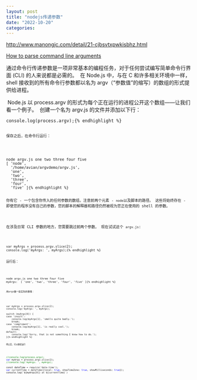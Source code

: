 ```yaml
---
layout: post
title: "nodejs传递参数"
date: "2022-10-20"
categories: 
---
```

<p><a href="http://www.manongjc.com/detail/21-cjbsvtxpwkisbhz.html">http://www.manongjc.com/detail/21-cjbsvtxpwkisbhz.html</a></p>

<p><a href="https://nodejs.org/en/knowledge/command-line/how-to-parse-command-line-arguments/">How to parse command line arguments</a></p>

<p>通过命令行传递参数是一项非常基本的编程任务，对于任何尝试编写简单命令行界面 (CLI) 的人来说都是必需的。&nbsp; 在 Node.js 中，与在 C 和许多相关环境中一样，shell 接收到的所有命令行参数都以名为 argv（&ldquo;参数值&rdquo;的缩写）的数组的形式提供给进程。</p>

<p>&nbsp;Node.js 以 process.argv 的形式为每个正在运行的进程公开这个数组&mdash;&mdash;让我们看一个例子。&nbsp; 创建一个名为 argv.js 的文件并添加以下行：</p>

<pre class="language-js">
<code class="language-js hljs javascript"><span class="hljs-built_in">console</span><span class="token punctuation">.<span class="token function">log<span class="token punctuation">(process<span class="token punctuation">.argv<span class="token punctuation">)<span class="token punctuation">;</span></span></span></span></span></span>{% endhighlight %}

<p><code>保存之后，在命令行运行：</code></p>

<pre class="language-bash">
<code class="language-bash hljs">node argv.js one two three four five
<span class="token punctuation">[ <span class="token string"><span class="hljs-string">&#39;node&#39;</span>,
  <span class="token string"><span class="hljs-string">&#39;/home/avian/argvdemo/argv.js&#39;</span>,
  <span class="token string"><span class="hljs-string">&#39;one&#39;</span>,
  <span class="token string"><span class="hljs-string">&#39;two&#39;</span>,
  <span class="token string"><span class="hljs-string">&#39;three&#39;</span>,
  <span class="token string"><span class="hljs-string">&#39;four&#39;</span>,
  <span class="token string"><span class="hljs-string">&#39;five&#39;</span> <span class="token punctuation">]</span></span></span></span></span></span></span></span></span>{% endhighlight %}

<p><font style="vertical-align:inherit">你有它 - 一个包含你传入的任何参数的数组。注意前两个元素 - </font><code>node</code><font style="vertical-align:inherit">以及脚本的路径。 这些将始终存在 - 即使您的程序没有自己的参数，您的脚本的解释器和路径仍然被视为您正在使用的 shell 的参数。 </font></p>

<p><font style="vertical-align:inherit">在涉及日常 CLI 参数的地方，您需要跳过前两个参数。 现在试试这个 </font><code>argv.js</code><font style="vertical-align:inherit">: </font></p>

<pre class="language-js">
<code class="language-js hljs javascript"><span class="token keyword"><span class="hljs-keyword">var</span> myArgs <span class="token operator">= process<span class="token punctuation">.argv<span class="token punctuation">.<span class="token function">slice<span class="token punctuation">(<span class="token number"><span class="hljs-number">2</span><span class="token punctuation">)<span class="token punctuation">;
<span class="hljs-built_in">console</span><span class="token punctuation">.<span class="token function">log<span class="token punctuation">(<span class="token string"><span class="hljs-string">&#39;myArgs: &#39;</span><span class="token punctuation">, myArgs<span class="token punctuation">)<span class="token punctuation">;</span></span></span></span></span></span></span></span></span></span></span></span></span></span></span></span>{% endhighlight %}

<p>运行后：</p>

<pre class="language-bash">
<code class="language-bash hljs">node argv.js one two three four five
myArgs:  <span class="token punctuation">[ <span class="token string"><span class="hljs-string">&#39;one&#39;</span>, <span class="token string"><span class="hljs-string">&#39;two&#39;</span>, <span class="token string"><span class="hljs-string">&#39;three&#39;</span>, <span class="token string"><span class="hljs-string">&#39;four&#39;</span>, <span class="token string"><span class="hljs-string">&#39;five&#39;</span> <span class="token punctuation">]</span></span></span></span></span></span></span>{% endhighlight %}

<p><code class="language-bash hljs"><span class="token punctuation"><span class="token string"><span class="token string"><span class="token string"><span class="token string"><span class="token string"><span class="token punctuation">用args做一些实际的事情：</span></span></span></span></span></span></span></code></p>

<pre class="language-js">
<code class="language-js hljs javascript"><span class="token keyword"><span class="hljs-keyword">var</span> myArgs <span class="token operator">= process<span class="token punctuation">.argv<span class="token punctuation">.<span class="token function">slice<span class="token punctuation">(<span class="token number"><span class="hljs-number">2</span><span class="token punctuation">)<span class="token punctuation">;
<span class="hljs-built_in">console</span><span class="token punctuation">.<span class="token function">log<span class="token punctuation">(<span class="token string"><span class="hljs-string">&#39;myArgs: &#39;</span><span class="token punctuation">, myArgs<span class="token punctuation">)<span class="token punctuation">;

<span class="token keyword"><span class="hljs-keyword">switch</span> <span class="token punctuation">(myArgs<span class="token punctuation">[<span class="token number"><span class="hljs-number">0</span><span class="token punctuation">]<span class="token punctuation">) <span class="token punctuation">{
<span class="token keyword"><span class="hljs-keyword">case</span> <span class="token string"><span class="hljs-string">&#39;insult&#39;</span><span class="token operator">:
    <span class="hljs-built_in">console</span><span class="token punctuation">.<span class="token function">log<span class="token punctuation">(myArgs<span class="token punctuation">[<span class="token number"><span class="hljs-number">1</span><span class="token punctuation">]<span class="token punctuation">, <span class="token string"><span class="hljs-string">&#39;smells quite badly.&#39;</span><span class="token punctuation">)<span class="token punctuation">;
    <span class="token keyword"><span class="hljs-keyword">break</span><span class="token punctuation">;
<span class="token keyword"><span class="hljs-keyword">case</span> <span class="token string"><span class="hljs-string">&#39;compliment&#39;</span><span class="token operator">:
    <span class="hljs-built_in">console</span><span class="token punctuation">.<span class="token function">log<span class="token punctuation">(myArgs<span class="token punctuation">[<span class="token number"><span class="hljs-number">1</span><span class="token punctuation">]<span class="token punctuation">, <span class="token string"><span class="hljs-string">&#39;is really cool.&#39;</span><span class="token punctuation">)<span class="token punctuation">;
    <span class="token keyword"><span class="hljs-keyword">break</span><span class="token punctuation">;
<span class="token keyword"><span class="hljs-keyword">default</span><span class="token operator">:
    <span class="hljs-built_in">console</span><span class="token punctuation">.<span class="token function">log<span class="token punctuation">(<span class="token string"><span class="hljs-string">&#39;Sorry, that is not something I know how to do.&#39;</span><span class="token punctuation">)<span class="token punctuation">;
<span class="token punctuation">}</span></span></span></span></span></span></span></span></span></span></span></span></span></span></span></span></span></span></span></span></span></span></span></span></span></span></span></span></span></span></span></span></span></span></span></span></span></span></span></span></span></span></span></span></span></span></span></span></span></span></span></span></span></span></span></span></span></span></span></span></span></span>{% endhighlight %}

<p><code class="language-js hljs javascript"><span class="token keyword"><span class="token operator"><span class="token punctuation"><span class="token punctuation"><span class="token function"><span class="token punctuation"><span class="token number"><span class="token punctuation"><span class="token punctuation"><span class="token punctuation"><span class="token function"><span class="token punctuation"><span class="token string"><span class="token punctuation"><span class="token punctuation"><span class="token punctuation"><span class="token keyword"><span class="token punctuation"><span class="token punctuation"><span class="token number"><span class="token punctuation"><span class="token punctuation"><span class="token punctuation"><span class="token keyword"><span class="token string"><span class="token operator"><span class="token punctuation"><span class="token function"><span class="token punctuation"><span class="token punctuation"><span class="token number"><span class="token punctuation"><span class="token punctuation"><span class="token string"><span class="token punctuation"><span class="token punctuation"><span class="token keyword"><span class="token punctuation"><span class="token keyword"><span class="token string"><span class="token operator"><span class="token punctuation"><span class="token function"><span class="token punctuation"><span class="token punctuation"><span class="token number"><span class="token punctuation"><span class="token punctuation"><span class="token string"><span class="token punctuation"><span class="token punctuation"><span class="token keyword"><span class="token punctuation"><span class="token keyword"><span class="token operator"><span class="token punctuation"><span class="token function"><span class="token punctuation"><span class="token string"><span class="token punctuation"><span class="token punctuation"><span class="token punctuation">停止后，可以继续运行</span></span></span></span></span></span></span></span></span></span></span></span></span></span></span></span></span></span></span></span></span></span></span></span></span></span></span></span></span></span></span></span></span></span></span></span></span></span></span></span></span></span></span></span></span></span></span></span></span></span></span></span></span></span></span></span></span></span></span></span></span></span></code></p>

<pre>
<span style="color: rgba(0, 128, 0, 1)">//</span><span style="color: rgba(0, 128, 0, 1)">console.log(process.argv);</span>
<span style="color: rgba(0, 0, 255, 1)">var</span> myArgs = process.argv.slice(2<span style="color: rgba(0, 0, 0, 1)">);
</span><span style="color: rgba(0, 128, 0, 1)">//</span><span style="color: rgba(0, 128, 0, 1)">console.log(&#39;myArgs: &#39;, myArgs);</span>
<span style="color: rgba(0, 0, 0, 1)">
const dateTime </span>= require(&#39;date-time&#39;<span style="color: rgba(0, 0, 0, 1)">);
</span><span style="color: rgba(0, 0, 255, 1)">var</span> currentTime = dateTime({local: <span style="color: rgba(0, 0, 255, 1)">true</span>, showTimeZone: <span style="color: rgba(0, 0, 255, 1)">true</span>, showMilliseconds: <span style="color: rgba(0, 0, 255, 1)">true</span><span style="color: rgba(0, 0, 0, 1)">});
console.log(`${myArgs[</span>0]} at ${currentTime}`)</pre>

